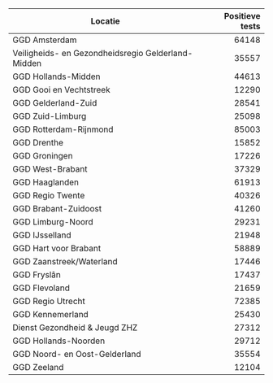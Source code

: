 | Locatie | Positieve tests |
|---------|----------------:|
| GGD Amsterdam                            | 64148 |
| Veiligheids- en Gezondheidsregio Gelderland-Midden | 35557 |
| GGD Hollands-Midden                      | 44613 |
| GGD Gooi en Vechtstreek                  | 12290 |
| GGD Gelderland-Zuid                      | 28541 |
| GGD Zuid-Limburg                         | 25098 |
| GGD Rotterdam-Rijnmond                   | 85003 |
| GGD Drenthe                              | 15852 |
| GGD Groningen                            | 17226 |
| GGD West-Brabant                         | 37329 |
| GGD Haaglanden                           | 61913 |
| GGD Regio Twente                         | 40326 |
| GGD Brabant-Zuidoost                     | 41260 |
| GGD Limburg-Noord                        | 29231 |
| GGD IJsselland                           | 21948 |
| GGD Hart voor Brabant                    | 58889 |
| GGD Zaanstreek/Waterland                 | 17446 |
| GGD Fryslân                              | 17437 |
| GGD Flevoland                            | 21659 |
| GGD Regio Utrecht                        | 72385 |
| GGD Kennemerland                         | 25430 |
| Dienst Gezondheid & Jeugd ZHZ            | 27312 |
| GGD Hollands-Noorden                     | 29712 |
| GGD Noord- en Oost-Gelderland            | 35554 |
| GGD Zeeland                              | 12104 |
